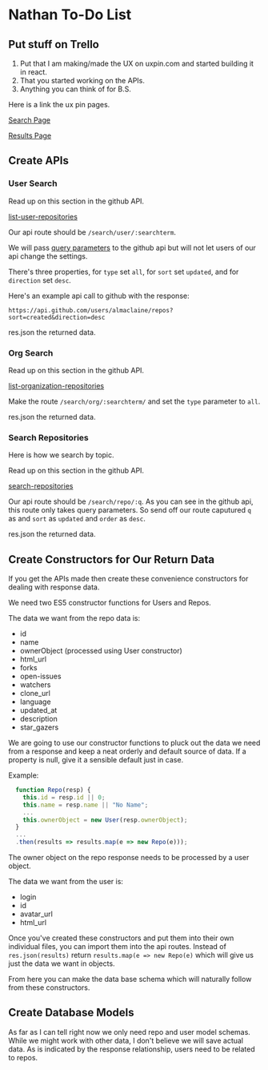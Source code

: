 # Nathan To-Do List

## Put stuff on Trello

1. Put that I am making/made the UX on uxpin.com and started building it in react.
2. That you started working on the APIs.
3. Anything you can think of for B.S.

Here is a link the ux pin pages.

[Search Page](https://preview.uxpin.com/92538e18b34858ff45fe1ab09e861161be9f7a19#/pages/77496090/simulate/no-panels?mode=i)

[Results Page](https://preview.uxpin.com/92538e18b34858ff45fe1ab09e861161be9f7a19#/pages/77559299/simulate/no-panels?mode=i)

## Create APIs

### User Search

Read up on this section in the github API.

[list-user-repositories](https://developer.github.com/v3/repos/#list-user-repositories)

Our api route should be `/search/user/:searchterm`.

We will pass [query parameters](http://expressjs.com/en/api.html#req.query) to
the github api but will not let users of our api change the settings.

There's three properties, for `type` set `all`, for `sort` set `updated`, and
for `direction` set `desc`.

Here's an example api call to github with the response:

`https://api.github.com/users/almaclaine/repos?sort=created&direction=desc`

res.json the returned data.

### Org Search

Read up on this section in the github API.

[list-organization-repositories](https://developer.github.com/v3/repos/#list-organization-repositories)

Make the route `/search/org/:searchterm/` and set the `type` parameter to `all`.

res.json the returned data.

### Search Repositories

Here is how we search by topic.

Read up on this section in the github API.

[search-repositories](https://developer.github.com/v3/search/#search-repositories)

Our api route should be `/search/repo/:q`. As you can see in the github api,
this route only takes query parameters. So send off our route caputured `q` as
and `sort` as `updated` and `order` as `desc`.

res.json the returned data.

## Create Constructors for Our Return Data

If you get the APIs made then create these convenience constructors
for dealing with response data.

We need two ES5 constructor functions for Users and Repos.

The data we want from the repo data is:

- id
- name
- ownerObject (processed using User constructor)
- html_url
- forks
- open-issues
- watchers
- clone_url
- language
- updated_at
- description
- star_gazers

We are going to use our constructor functions to pluck out the data
we need from a response and keep a neat orderly and default source of
data. If a property is null, give it a sensible default just in case.

Example:
```javascript
  function Repo(resp) {
    this.id = resp.id || 0;
    this.name = resp.name || "No Name";
    ...
    this.ownerObject = new User(resp.ownerObject);
  }
  ...
  .then(results => results.map(e => new Repo(e)));
```

The owner object on the repo response needs to be processed by
a user object.

The data we want from the user is:

- login
- id
- avatar_url
- html_url

Once you've created these constructors and put them into their own
individual files, you can import them into the api routes. Instead
of `res.json(results)` return `results.map(e => new Repo(e)` which
will give us just the data we want in objects.

From here you can make the data base schema which will naturally
follow from these constructors.

## Create Database Models

As far as I can tell right now we only need repo and user model
schemas. While we might work with other data, I don't believe we
will save actual data. As is indicated by the response relationship,
users need to be related to repos.
